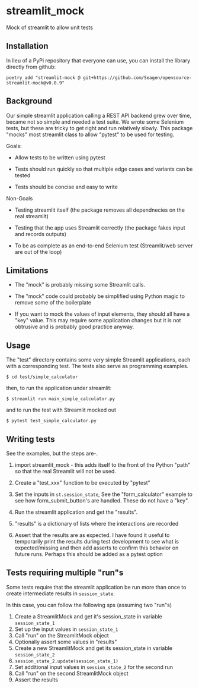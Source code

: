 # streamlit_mock

Mock of streamlit to allow unit tests

## Installation

In lieu of a PyPi repository that everyone can use, you can install the library directly from github:

```code
poetry add "streamlit-mock @ git+https://github.com/Seagen/opensource-streamlit-mock@v0.0.9"
```

## Background

Our simple streamlit application calling a REST API backend grew over time, became not so simple and needed a test suite.
We wrote some Selenium tests, but these are tricky to get right and run relatively slowly.
This package "mocks" most streamlit class to allow "pytest" to be used for testing.

Goals:

* Allow tests to be written using pytest

* Tests should run quickly so that multiple edge cases and variants can be tested

* Tests should be concise and easy to write

Non-Goals

* Testing streamlit itself (the package removes all dependnecies on the real streamlit)

* Testing that the app uses Streamlit correctly (the package fakes input and records outputs)

* To be as complete as an end-to-end Selenium test (Streamlit/web server are out of the loop)

## Limitations

* The "mock" is probably missing some Streamlit calls.

* The "mock" code could probably be simplified using Python magic to remove some of the boilerplate

* If you want to mock the values of input elements, they should all have a "key" value. This may require some application changes but it is not obtrusive and is probably good practice anyway.

## Usage

The "test" directory contains some very simple Streamlit applications, each with a corresponding test. The tests also
serve as programming examples.

```
$ cd test/simple_calculator
```

then, to run the application under streamlit:

```
$ streamlit run main_simple_calculator.py
```

and to run the test with Streamlit mocked out

```
$ pytest test_simple_calculator.py
```



## Writing tests

See the examples, but the steps are-.

1. import streamlit_mock - this adds itself to the front of the Python "path" so that the real Streamlit will not be used.

2. Create a "test_xxx" function to be executed by "pytest"

3. Set the inputs in `st.session_state`, See the "form_calculator" example to see how form_submit_button's are handled. These do not have a "key".

4. Run the streamlit application and get the "results".

5. "results" is a dictionary of lists where the interactions are recorded

6. Assert that the results are as expected. I have found it useful to temporarily print the results during test development to see what is expected/missing and then add asserts to confirm this behavior on future runs. Perhaps this should be added as a pytest option

## Tests requiring multiple "run"s

Some tests require that the streamlit application be run more than once to create intermediate results in `session_state`.

In this case, you can follow the following sps (assuming two "run"s)

1. Create a StreamlitMock and get it's session_state in variable `session_state_1`
2. Set up the input values in `session_state_1`
3. Call "run" on the StreamlitMock object
4. Optionally assert some values in "results"
5. Create a new StreamlitMock and get its session_state in variable `session_state_2`
6. `session_state_2.update(session_state_1)`
7. Set additional input values in `session_state_2` for the second run
8. Call "run" on the second StreamlitMock object
9. Assert the results
